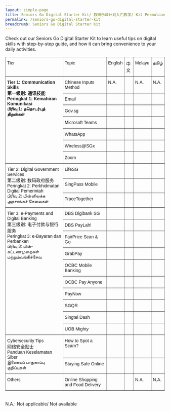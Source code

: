 ```yaml
---
layout: simple-page
title: Seniors Go Digital Starter Kit/ 数码乐龄计划入门教学/ Kit Permulaan Seniors Go Digital/ மூத்தோருக்கான மின்னிலக்கமயமாதல் இயக்கத்தின் பயன்பாட்டு வழிமுறைகள்
permalink: /seniors-go-digital-starter-kit
breadcrumb: Seniors Go Digital Starter Kit
---
```


Check out our Seniors Go Digital Starter Kit to learn useful tips on digital skills with step-by-step guide, and how it can bring convenience to your daily activities.

<style type="text/css">
.tg  {border-collapse:collapse;border-spacing:0;}
.tg td{border-color:black;border-style:solid;border-width:1px;font-family:Arial, sans-serif;font-size:14px;
  overflow:hidden;padding:10px 5px;word-break:normal;}
.tg th{border-color:black;border-style:solid;border-width:1px;font-family:Arial, sans-serif;font-size:14px;
  font-weight:normal;overflow:hidden;padding:10px 5px;word-break:normal;}
.tg .tg-0pky{border-color:inherit;text-align:left;vertical-align:top}
@media screen and (max-width: 767px) {.tg {width: auto !important;}.tg col {width: auto !important;}.tg-wrap {overflow-x: auto;-webkit-overflow-scrolling: touch;}}</style>
<div class="tg-wrap"><table class="tg">
<tbody>
  <tr>
    <td class="tg-0pky">Tier</td>
    <td class="tg-0pky">Topic</td>
    <td class="tg-0pky">English</td>
    <td class="tg-0pky">中文</td>
    <td class="tg-0pky">Melayu</td>
    <td class="tg-0pky">தமிழ்</td>
  </tr>
  <tr>
    <td class="tg-0pky" rowspan="7"><b>Tier 1: Communication Skills<br>第一级别: 通讯技能Peringkat 1: Kemahiran Komunikasi<br>பிரிவு 1: ததொடர்புத் திறன்கள்</b><br></td>
    <td class="tg-0pky">Chinese Inputs Method</td>
    <td class="tg-0pky">N.A.</td>
    <td class="tg-0pky"><a href="/files/SGD Tipsheets/Chinese Input Methods_Chi.pdf"> </a></td>
    <td class="tg-0pky">N.A.</td>
    <td class="tg-0pky">N.A.</td>
  </tr>
    <tr>
    <td class="tg-0pky">Email</td>
      <td class="tg-0pky"><a href="/files/SGD%20Tipsheets/Email%20Account_English.pdf"> </a></td>
      <td class="tg-0pky"><a href="/files/SGD%20Tipsheets/Email%20Accounts_Chi.pdf"> </a></td>
      <td class="tg-0pky"><a href="/files/SGD%20Tipsheets/Email%20Account-Malay.pdf"> </a></td>
      <td class="tg-0pky"><a href="/files/SGD%20Tipsheets/Email%20Account_Tamil.pdf"> </a></td>
  </tr>
   <tr>
    <td class="tg-0pky">Gov.sg</td>
     <td class="tg-0pky"><a href="/files/SGD%20Tipsheets/Gov.sg_English.pdf"> </a></td>
     <td class="tg-0pky"><a href="/files/SGD%20Tipsheets/Gov.sg_Chi.pdf"> </a></td>
     <td class="tg-0pky"><a href="/files/SGD%20Tipsheets/Gov.sg_Malay%20(1).pdf"> </a></td>
     <td class="tg-0pky"><a href="/files/SGD%20Tipsheets/Gov.sg_Tamil%20(1).pdf"> </a></td>
  </tr>
  <tr>
    <td class="tg-0pky">Microsoft Teams</td>
    <td class="tg-0pky"><a href="/files/SGD%20Tipsheets/Microsoft%20Teams_English.pdf"> </a></td>
    <td class="tg-0pky"><a href="/files/SGD%20Tipsheets/Microsoft%20Teams_Chi.pdf"> </a></td>
    <td class="tg-0pky"><a href="/files/SGD%20Tipsheets/Microsoft%20Teams_Malay.pdf"> </a></td>
    <td class="tg-0pky"><a href="/files/SGD%20Tipsheets/Microsoft%20Teams_Tamil.pdf"> </a></td>
  </tr>
 <tr>
    <td class="tg-0pky">WhatsApp</td>
   <td class="tg-0pky"><a href="/files/SGD%20Tipsheets/WhatsApp_English.pdf"> </a></td>
   <td class="tg-0pky"><a href="/files/SGD%20Tipsheets/WhatsApp_Chi.pdf"> </a></td>
   <td class="tg-0pky"><a href="/files/SGD%20Tipsheets/WhatsApp_Malay.pdf"> </a></td>
   <td class="tg-0pky"><a href="/files/SGD%20Tipsheets/WhatsApp_Tamil.pdf"> </a></td>
  </tr>
  <tr>
    <td class="tg-0pky">Wireless@SGx</td>
    <td class="tg-0pky"><a href="/files/SGD%20Tipsheets/Wireless%40SGx_English.pdf"> </a></td>
    <td class="tg-0pky"><a href="/files/SGD%20Tipsheets/WirelessSGx_Chi.pdf"> </a></td>
    <td class="tg-0pky"><a href="/files/SGD%20Tipsheets/Wireless%40SGx_Malay.pdf"> </a></td>
    <td class="tg-0pky"><a href="/files/SGD%20Tipsheets/Wireless%40SGx_Tamil.pdf"> </a></td>
  </tr>
  <tr>
    <td class="tg-0pky">Zoom</td>
    <td class="tg-0pky"><a href="/files/SGD%20Tipsheets/Zoom_English.pdf"> </a></td>
    <td class="tg-0pky"><a href="/files/SGD%20Tipsheets/Zoom_Chi.pdf"> </a></td>
    <td class="tg-0pky"><a href="/files/SGD%20Tipsheets/Zoom_Malay.pdf"> </a></td>
    <td class="tg-0pky"><a href="/files/SGD%20Tipsheets/Zoom_Tamil.pdf"> </a></td>
  </tr>
  <tr>
    <td class="tg-0pky" rowspan="3">Tier 2: Digital Government Services<br>第二级别: 数码政府服务<br>Peringkat 2: Perkhidmatan Digital Pemerintah<br>பிரிவு 2: மின்னிலக்க அரசாங்கச் சேவைகள்</td>
    <td class="tg-0pky">LifeSG</td>
    <td class="tg-0pky"><a href="/files/SGD%20Tipsheets/LifeSG_Eng.pdf"> </a></td>
    <td class="tg-0pky"><a href="/files/SGD%20Tipsheets/LifeSG_Chi.pdf"> </a></td>
    <td class="tg-0pky"><a href="/files/SGD%20Tipsheets/LifeSG_Malay.pdf"> </a></td>
    <td class="tg-0pky"><a href="/files/SGD%20Tipsheets/LifeSG_Tamil.pdf"> </a></td>
  </tr>
  <tr>
    <td class="tg-0pky">SingPass Mobile</td>
    <td class="tg-0pky"><a href="/files/SGD Tipsheets/SingPass Mobile_Eng.pdf"> </a></td>
    <td class="tg-0pky"><a href="/files/SGD Tipsheets/SingPass Mobile_Chi.pdf"> </a></td>
    <td class="tg-0pky"><a href="/files/SGD Tipsheets/SingPass Mobile_Malay.pdf"> </a></td>
    <td class="tg-0pky"><a href="/files/SGD Tipsheets/SingPass Mobile_Tamil.pdf"> </a></td>
  </tr>
  <tr>
    <td class="tg-0pky">TraceTogether</td>
    <td class="tg-0pky"></td>
    <td class="tg-0pky"></td>
    <td class="tg-0pky"></td>
    <td class="tg-0pky"></td>
  </tr>
  <tr>
    <td class="tg-0pky" rowspan="10">Tier 3: e-Payments and Digital Banking<br>第三级别: 电子付款与银行服务<br>Peringkat 3: e-Bayaran dan Perbankan<br>பிரிவு 3: மின்-கட்டணமுறைகள் மற்றும்வங்கிச்சேவ</td>
    <td class="tg-0pky">DBS Digibank SG</td>
    <td class="tg-0pky"><a href="/files/SGD Tipsheets/DBS digibank_Eng.pdf"> </a></td>
    <td class="tg-0pky"><a href="/files/SGD%20Tipsheets/DBS%20digibank_Chi.pdf"> </a></td>
    <td class="tg-0pky"><a href="/files/SGD%20Tipsheets/DBS%20digibank_Malay.pdf"> </a></td>
    <td class="tg-0pky"><a href="/files/SGD%20Tipsheets/DBS%20digibank_Tamil.pdf"> </a></td>
  </tr>
  <tr>
    <td class="tg-0pky">DBS PayLah!</td>
    <td class="tg-0pky"><a href="/files/SGD Tipsheets/DBS PayLah!_Eng.pdf"> </a></td>
    <td class="tg-0pky"><a href="/files/SGD%20Tipsheets/DBS%20PayLah_Chi.pdf"> </a></td>
    <td class="tg-0pky"><a href="/files/SGD%20Tipsheets/DBS%20PayLah!_Malay.pdf"> </a></td>
    <td class="tg-0pky"><a href="/files/SGD%20Tipsheets/DBS%20PayLah_Tamil.pdf"> </a></td>
  </tr>
  <tr>
    <td class="tg-0pky">FairPrice Scan &amp; Go</td>
    <td class="tg-0pky"><a href="/files/SGD Tipsheets/Fairprice Scan &amp; Go_Eng.pdf"> </a></td>
    <td class="tg-0pky"><a href="/files/SGD Tipsheets/FairPrice Scan &amp; Go_Chi.pdf"> </a></td>
    <td class="tg-0pky"><a href="/files/SGD Tipsheets/Fairprice Scan &amp; Go_Malay.pdf"> </a></td>
    <td class="tg-0pky"><a href="/files/SGD Tipsheets/FairPrice Scan &amp; Go_Tamil.pdf"> </a></td>
  </tr>
   <tr>
    <td class="tg-0pky">GrabPay</td>
     <td class="tg-0pky"><a href="/files/SGD Tipsheets/Grab_Eng.pdf"> </a></td>
     <td class="tg-0pky"><a href="/files/SGD%20Tipsheets/GrabPay_Chi.pdf"> </a></td>
     <td class="tg-0pky"><a href="/files/SGD%20Tipsheets/GrabPay_Malay.pdf"> </a></td>
     <td class="tg-0pky"><a href="/files/SGD%20Tipsheets/GrabPay_Tamil.pdf"> </a></td>
  </tr>
    <tr>
    <td class="tg-0pky">OCBC Mobile Banking</td>
      <td class="tg-0pky"><a href="/files/SGD Tipsheets/OCBC Mobile Banking_Eng.pdf"> </a></td>
      <td class="tg-0pky"><a href="/files/SGD%20Tipsheets/OCBC%20Mobile%20Banking_Chi.pdf"> </a></td>
      <td class="tg-0pky"><a href="/files/SGD%20Tipsheets/OCBC%20Mobile%20Banking_Malay.pdf"> </a></td>
      <td class="tg-0pky"><a href="/files/SGD%20Tipsheets/OCBC%20Mobile%20Banking_Tamil.pdf"> </a></td>
  </tr>
  <tr>
    <td class="tg-0pky">OCBC Pay Anyone</td>
    <td class="tg-0pky"><a href="/files/SGD Tipsheets/OCBC PayAnyone_Eng.pdf"> </a></td>
    <td class="tg-0pky"><a href="/files/SGD%20Tipsheets/OCBC%20PayAnyone_Chi.pdf"> </a></td>
    <td class="tg-0pky"><a href="/files/SGD%20Tipsheets/OCBC%20PayAnyone_Malay.pdf"> </a></td>
    <td class="tg-0pky"><a href="/files/SGD%20Tipsheets/OCBC%20PayAnyone_Tamil.pdf"> </a></td>
  </tr>
  <tr>
    <td class="tg-0pky">PayNow</td>
    <td class="tg-0pky"><a href="/files/SGD%20Tipsheets/PayNow_Eng.pdf"> </a></td>
    <td class="tg-0pky"><a href="/files/SGD%20Tipsheets/PayNow_Chi.pdf"> </a></td>
    <td class="tg-0pky"><a href="/files/SGD%20Tipsheets/PayNow_Malay.pdf"> </a></td>
    <td class="tg-0pky"><a href="/files/SGD%20Tipsheets/PayNow_Tamil.pdf"> </a></td>
  </tr>
  <tr>
    <td class="tg-0pky">SGQR</td>
    <td class="tg-0pky"><a href="/files/SGD%20Tipsheets/SGQR_English.pdf"> </a></td>
    <td class="tg-0pky"><a href="/files/SGD%20Tipsheets/SGQR_Chi.pdf"> </a></td>
    <td class="tg-0pky"><a href="/files/SGD%20Tipsheets/SGQR_Malay.pdf"> </a></td>
    <td class="tg-0pky"><a href="/files/SGD%20Tipsheets/SGQR_Tamil.pdf"> </a></td>
  </tr>
    <tr>
    <td class="tg-0pky">Singtel Dash</td>
      <td class="tg-0pky"><a href="/files/SGD%20Tipsheets/Singtel%20Dash_Eng.pdf"> </a></td>
      <td class="tg-0pky"><a href="/files/SGD%20Tipsheets/Singtel%20Dash_Chi.pdf"> </a></td>
      <td class="tg-0pky"><a href="/files/SGD%20Tipsheets/Singtel%20Dash_Malay.pdf"> </a></td>
      <td class="tg-0pky"><a href="/files/SGD%20Tipsheets/Singtel%20Dash_Tamil.pdf"> </a></td>
  </tr>
  <tr>
    <td class="tg-0pky">UOB Mighty</td>
    <td class="tg-0pky"><a href="/files/SGD Tipsheets/UOB Mighty_Eng.pdf"> </a></td>
    <td class="tg-0pky"><a href="/files/SGD Tipsheets/UOB Mighty_Chi.pdf"> </a></td>
    <td class="tg-0pky"><a href="/files/SGD Tipsheets/UOB Mighty_Malay.pdf"> </a></td>
    <td class="tg-0pky"><a href="/files/SGD Tipsheets/UOB Mighty_Tamil.pdf"> </a></td>
  </tr>
  <tr>
    <td class="tg-0pky" rowspan="2">Cybersecurity Tips<br>网络安全贴士<br>Panduan Keselamatan Siber<br>இணையப் பாதுகாப்பு குறிப்புகள்<br></td>
    <td class="tg-0pky">How to Spot a Scam?</td>
    <td class="tg-0pky"></td>
    <td class="tg-0pky"></td>
    <td class="tg-0pky"></td>
    <td class="tg-0pky"></td>
  </tr>
  <tr>
    <td class="tg-0pky">Staying Safe Online</td>
    <td class="tg-0pky"><a href="/files/SGD%20Tipsheets/Staying%20Safe%20Online.pdf"> </a></td>
    <td class="tg-0pky"><a href="/files/SGD%20Tipsheets/Staying%20Safe%20Online_Chi.pdf"> </a></td>
    <td class="tg-0pky"><a href="/files/SGD%20Tipsheets/Staying%20Safe%20Online_Malay.pdf"> </a></td>
    <td class="tg-0pky"><a href="/files/SGD%20Tipsheets/Staying%20Safe%20Online_Tamil.pdf"> </a></td>
  </tr>
  <tr>
    <td class="tg-0pky">Others</td>
    <td class="tg-0pky">Online Shopping and Food Delivery</td>
    <td class="tg-0pky"><a href="/files/DREK200320/DREK-T6-Online Shopping_Food Delivery (English)_200320.pdf"> </a></td>
    <td class="tg-0pky"><a href="/files/DREK200320/DREK-T6-Online Shopping_Food Delivery (Chinese)_20032020.pdf"> </a></td>
    <td class="tg-0pky">N.A.</td>
    <td class="tg-0pky">N.A.</td>
  </tr>
</tbody>
</table></div>

<br>N.A.: Not applicable/ Not available
